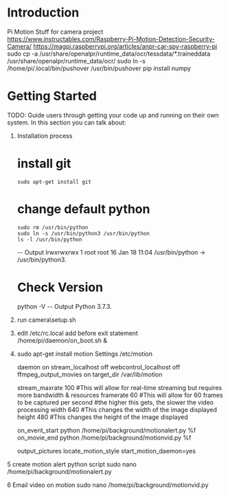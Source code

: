 # Introduction 
Pi Motion Stuff for camera project
https://www.instructables.com/Raspberry-Pi-Motion-Detection-Security-Camera/
https://magpi.raspberrypi.org/articles/anpr-car-spy-raspberry-pi
    sudo cp -a /usr/share/openalpr/runtime_data/ocr/tessdata/*.traineddata /usr/share/openalpr/runtime_data/ocr/
     sudo ln -s /home/pi/.local/bin/pushover  /usr/bin/pushover
      pip install numpy




# Getting Started
TODO: Guide users through getting your code up and running on their own system. In this section you can talk about:
1.	Installation process
    # install git
        sudo apt-get install git
    # change default python
        sudo rm /usr/bin/python
        sudo ln -s /usr/bin/python3 /usr/bin/python
        ls -l /usr/bin/python
    -- Output lrwxrwxrwx 1 root root 16 Jan 18 11:04 /usr/bin/python -> /usr/bin/python3.
    # Check Version
    python -V
    -- Output Python 3.7.3.

2.	run camera\setup.sh
3.	edit /etc/rc.local add before exit statement
    /home/pi/daemon/on_boot.sh &

4.	sudo apt-get install motion
    Settings /etc/motion

    daemon on
    stream_localhost off
    webcontrol_localhost off
    ffmpeg_output_movies on
    target_dir /var/lib/motion

    stream_maxrate 100 #This will allow for real-time streaming but requires more bandwidth & resources
    framerate 60 #This will allow for 60 frames to be captured per second #the higher this gets, the slower the video processing
    width 640 #This changes the width of the image displayed
    height 480 #This changes the height of the image displayed

    on_event_start python /home/pi/background/motionalert.py %f
    on_movie_end python /home/pi/background/motionvid.py %f

    output_pictures locate_motion_style
    start_motion_daemon=yes


5 create motion alert python script
    sudo nano /home/pi/background/motionalert.py

6 Email video on motion
sudo nano /home/pi/background/motionvid.py

